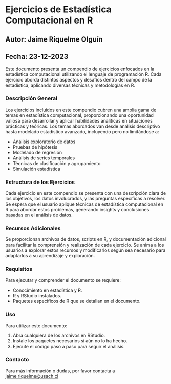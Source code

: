 
# Ejercicios de Estadística Computacional en R

## Autor: Jaime Riquelme Olguín

## Fecha: 23-12-2023

Este documento presenta un compendio de ejercicios enfocados en la estadística computacional utilizando el lenguaje de programación R. Cada ejercicio aborda distintos aspectos y desafíos dentro del campo de la estadística, aplicando diversas técnicas y metodologías en R.

### Descripción General

Los ejercicios incluidos en este compendio cubren una amplia gama de temas en estadística computacional, proporcionando una oportunidad valiosa para desarrollar y aplicar habilidades analíticas en situaciones prácticas y teóricas. Los temas abordados van desde análisis descriptivo hasta modelado estadístico avanzado, incluyendo pero no limitándose a:

- Análisis exploratorio de datos
- Pruebas de hipótesis
- Modelado de regresión
- Análisis de series temporales
- Técnicas de clasificación y agrupamiento
- Simulación estadística

### Estructura de los Ejercicios

Cada ejercicio en este compendio se presenta con una descripción clara de los objetivos, los datos involucrados, y las preguntas específicas a resolver. Se espera que el usuario aplique técnicas de estadística computacional en R para abordar estos problemas, generando insights y conclusiones basadas en el análisis de datos.

### Recursos Adicionales

Se proporcionan archivos de datos, scripts en R, y documentación adicional para facilitar la comprensión y realización de cada ejercicio. Se anima a los usuarios a explorar estos recursos y modificarlos según sea necesario para adaptarlos a su aprendizaje y exploración.


### Requisitos

Para ejecutar y comprender el documento se requiere:
- Conocimiento en estadística y R.
- R y RStudio instalados.
- Paquetes específicos de R que se detallan en el documento.

### Uso

Para utilizar este documento:
1. Abra cualquiera de los archivos en RStudio.
2. Instale los paquetes necesarios si aún no lo ha hecho.
3. Ejecute el código paso a paso para seguir el análisis.

### Contacto

Para más información o dudas, por favor contacta a jaime.riquelme@usach.cl

